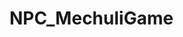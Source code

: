 # NPC_MechuliGame

<a href="https://play.google.com/store/apps/details?id=com.Rteam.MechuliGame&hl=ko-KR" ></a>
